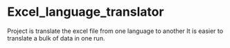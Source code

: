 # Excel_language_translator
Project is translate the excel file from one language to another
It is easier to translate a bulk of data in one run. 
